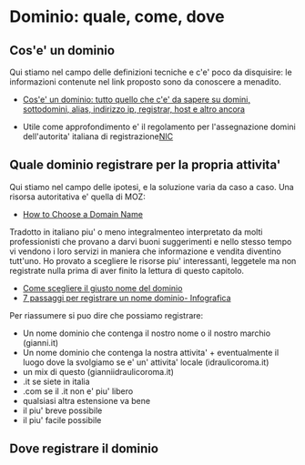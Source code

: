 #  Dominio: quale, come, dove

## Cos'e' un dominio

Qui stiamo nel campo delle definizioni tecniche e c'e' poco da disquisire: le informazioni contenute nel link proposto sono da conoscere a menadito.

* [Cos'e' un dominio: tutto quello che c'e' da sapere su domini, sottodomini, alias, indirizzo ip, registrar, host e altro ancora](https://support.google.com/a/answer/2573637?hl=it&ref_topic=3540989) 

* Utile come approfondimento e' il regolamento per l'assegnazione domini dell'autorita' italiana di registrazione[NIC](http://www.nic.it/sites/default/files/docs/Regolamento_assegnazione_v7.1.pdf) 

## Quale dominio registrare per la propria attivita'

Qui stiamo nel campo delle ipotesi, e la soluzione varia da caso a caso. Una risorsa autoritativa e' quella di MOZ:

* [How to Choose a Domain Name](https://moz.com/blog/how-to-choose-a-domain-name-whiteboard-friday) 

Tradotto in italiano piu' o meno integralmenteo interpretato da molti professionisti che provano a darvi buoni suggerimenti e nello stesso tempo vi vendono i loro servizi in maniera che informazione e vendita diventino tutt'uno. Ho provato a scegliere le risorse piu' interessanti, leggetele ma non registrate nulla prima di aver finito la lettura di questo capitolo.

* [Come scegliere il giusto nome del dominio](http://www.dominiwin.it/scelta-nome-registrazione-dominio.html) 
* [7 passaggi per registrare un nome dominio- Infografica](http://blog.serverplan.com/2016/06/23/registrare-un-nome-dominio/) 

Per riassumere si puo dire che possiamo registrare:

* Un nome dominio che contenga il nostro nome o il nostro marchio (gianni.it)
* Un nome dominio che contenga la nostra attivita' + eventualmente il luogo dove la svolgiamo se e' un' attivita' locale (idraulicoroma.it)
* un mix di questo (gianniidraulicoroma.it)
* .it se siete in italia
* .com se il .it non e' piu' libero
* qualsiasi altra estensione va bene
* il piu' breve possibile
* il piu' facile possibile

## Dove registrare il dominio







